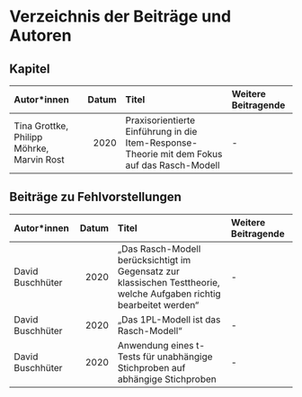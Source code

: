 # Verzeichnis der Beiträge und Autoren

## Kapitel


|Autor*innen                               | Datum|Titel                                                                                        |Weitere Beitragende |
|:-----------------------------------------|-----:|:--------------------------------------------------------------------------------------------|:-------------------|
|Tina Grottke, Philipp Möhrke, Marvin Rost |  2020|Praxisorientierte Einführung in die Item-Response-Theorie mit dem Fokus auf das Rasch-Modell |-                   |


## Beiträge zu Fehlvorstellungen


|Autor*innen      | Datum|Titel                                                                                                                 |Weitere Beitragende |
|:----------------|-----:|:---------------------------------------------------------------------------------------------------------------------|:-------------------|
|David Buschhüter |  2020|„Das Rasch-Modell berücksichtigt im Gegensatz zur klassischen Testtheorie, welche Aufgaben richtig bearbeitet werden“ |-                   |
|David Buschhüter |  2020|„Das 1PL-Modell ist das Rasch-Modell“                                                                                 |-                   |
|David Buschhüter |  2020|Anwendung eines t-Tests für unabhängige Stichproben auf abhängige Stichproben                                         |-                   |

